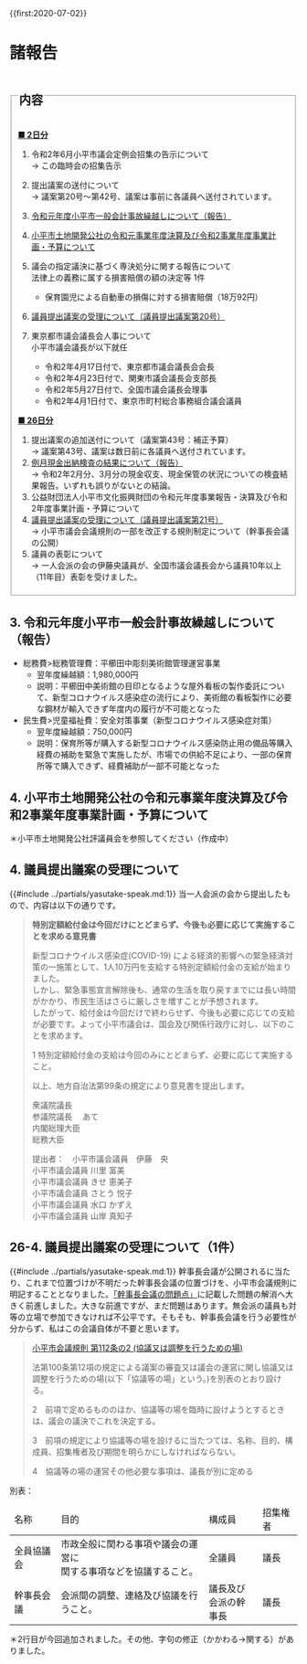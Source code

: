 {{first:2020-07-02}}
# 諸報告

<fieldset class="nittei">
  <legend>
    <h2> 内容 </h2>
  </legend>

<u> **■ 2日分** </u>

1. 令和2年6月小平市議会定例会招集の告示について  
→ この臨時会の招集告示

1. 提出議案の送付について  
→ 議案第20号～第42号、議案は事前に各議員へ送付されています。

1. [令和元年度小平市一般会計事故繰越しについて（報告）](http://localhost:3000/20200602_teireikai/syohokoku.html#3-%E4%BB%A4%E5%92%8C%E5%85%83%E5%B9%B4%E5%BA%A6%E5%B0%8F%E5%B9%B3%E5%B8%82%E4%B8%80%E8%88%AC%E4%BC%9A%E8%A8%88%E4%BA%8B%E6%95%85%E7%B9%B0%E8%B6%8A%E3%81%97%E3%81%AB%E3%81%A4%E3%81%84%E3%81%A6%E5%A0%B1%E5%91%8A)

1. [小平市土地開発公社の令和元事業年度決算及び令和2事業年度事業計画・予算について](http://localhost:3000/20200602_teireikai/syohokoku.html#4-%E5%B0%8F%E5%B9%B3%E5%B8%82%E5%9C%9F%E5%9C%B0%E9%96%8B%E7%99%BA%E5%85%AC%E7%A4%BE%E3%81%AE%E4%BB%A4%E5%92%8C%E5%85%83%E4%BA%8B%E6%A5%AD%E5%B9%B4%E5%BA%A6%E6%B1%BA%E7%AE%97%E5%8F%8A%E3%81%B3%E4%BB%A4%E5%92%8C2%E4%BA%8B%E6%A5%AD%E5%B9%B4%E5%BA%A6%E4%BA%8B%E6%A5%AD%E8%A8%88%E7%94%BB%E4%BA%88%E7%AE%97%E3%81%AB%E3%81%A4%E3%81%84%E3%81%A6)

1. 議会の指定議決に基づく専決処分に関する報告について  
法律上の義務に属する損害賠償の額の決定等 1件  
    - 保育園児による自動車の損傷に対する損害賠償（18万92円）

1. [議員提出議案の受理について（議員提出議案第20号）](#4-議員提出議案の受理について)

1. 東京都市議会議長会人事について  
小平市議会議長が以下就任
    - 令和2年4月17日付で、東京都市議会議長会会長
    - 令和2年4月23日付で、関東市議会議長会支部長
    - 令和2年5月27日付で、全国市議会議長会理事
    - 令和2年4月1日付で、東京市町村総合事務組合議会議員

<ul></ul>

<u> **■ 26日分** </u>

1. 提出議案の追加送付について（議案第43号：補正予算）  
→ 議案第43号、議案は数日前に各議員へ送付されています。
1. [例月現金出納検査の結果について（報告）](./reigetu-03.md)  
→ 令和2年2月分、3月分の現金収支、現金保管の状況についての検査結果報告。いずれも誤りがないとの結論。
1. 公益財団法人小平市文化振興財団の令和元年度事業報告・決算及び令和2年度事業計画・予算について
1. [議員提出議案の受理について（議員提出議案第21号）](#26-4-議員提出議案の受理について議員提出議案第21号)  
→ 小平市議会会議規則の一部を改正する規則制定について（幹事長会議の公開）
1. 議員の表彰について  
→ 一人会派の会の伊藤央議員が、全国市議会議長会から議員10年以上（11年目）表彰を受けました。

</fieldset>

## 3. 令和元年度小平市一般会計事故繰越しについて（報告）
- 総務費>総務管理費：平櫛田中彫刻美術館管理運営事業
    - 翌年度繰越額：1,980,000円
    - 説明：平櫛田中美術館の目印となるような屋外看板の製作委託について、新型コロナウイルス感染症の流行により、美術館の看板製作に必要な鋼材が輸入できず年度内の履行が不可能となった
- 民生費>児童福祉費：安全対策事業（新型コロナウイルス感染症対策）
    - 翌年度繰越額：750,000円
    - 説明：保育所等が購入する新型コロナウイルス感染防止用の備品等購入経費の補助を緊急で実施したが、市場での供給不足により、一部の保育所等で購入できず、経費補助が一部不可能となった

## 4. 小平市土地開発公社の令和元事業年度決算及び令和2事業年度事業計画・予算について

＊小平市土地開発公社評議員会を参照してください（作成中）


## 4. 議員提出議案の受理について

{{#include ../partials/yasutake-speak.md:1}} 当一人会派の会から提出したもので、内容は以下の通りです。

> **特別定額給付金は今回だけにとどまらず、今後も必要に応じて実施することを求める意見書**
>
> 新型コロナウイルス感染症(COVID-19) による経済的影響への緊急経済対策の一施策として、1人10万円を支給する特別定額給付金の支給が始まりました。  
しかし、緊急事態宣言解除後も、通常の生活を取り戻すまでには長い時間がかかり、市民生活はさらに厳しさを増すことが予想されます。  
したがって、給付金は今回だけで終わらせず、今後も必要に応じての支給が必要です。よって小平市議会は、国会及び関係行政庁に対し、以下のことを求めます。
>
> 1 特別定額給付金の支給は今回のみにとどまらず、必要に応じて実施すること。
> 
> 以上、地方自治法第99条の規定により意見書を提出します。  
> 
> 衆議院議長  
> 参議院議長    　あて  
> 内閣総理大臣  
> 総務大臣
>
>
> 提出者：　小平市議会議員　伊藤　央  
> 小平市議会議員 川里 富美  
> 小平市議会議員 きせ 恵美子  
> 小平市議会議員 さとう 悦子  
> 小平市議会議員 水口 かずえ  
> 小平市議会議員 山岸 真知子


## 26-4. 議員提出議案の受理について（1件）
{{#include ../partials/yasutake-speak.md:1}} 幹事長会議が公開されるに当たり、これまで位置づけが不明だった幹事長会議の位置づけを、小平市会議規則に明記することとなりました。[「幹事長会議の問題点」](../kanjicho-kaigi-mondai.md)に記載した問題の解消へ大きく前進しました。大きな前進ですが、まだ問題はあります。無会派の議員も対等の立場で参加できなければ不公平です。そもそも、幹事長会議を行う必要性が分からず、私はこの会議自体が不要と思います。

> [小平市会議規則 第112条の2 (協議又は調整を行うための場)](https://www.city.kodaira.tokyo.jp/reiki/reiki_honbun/g135RG00000017.html#e000001198)
>
> 法第100条第12項の規定による議案の審査又は議会の運営に関し協議又は調整を行うための場(以下「協議等の場」という。)を別表のとおり設ける。
>
> 2　前項で定めるもののほか、協議等の場を臨時に設けようとするときは、議会の議決でこれを決定する。
>
> 3　前項の規定により協議等の場を設けるに当たつては、名称、目的、構成員、招集権者及び期間を明らかにしなければならない。
>
> 4　協議等の場の運営その他必要な事項は、議長が別に定める

別表：
<table style="margin:0"><thead><tr><td>名称</td><td>目的</td><td>構成員</td><td>招集権者</td></tr></thead><tbody><tr><td>全員協議会</td><td>市政全般に<span class="highlight">関わる</span>事項や議会の運営に<br>関する事項などを協議すること。</td><td>全議員</td><td>議長</td></tr><tr><td class="highlight">幹事長会議</td><td class="highlight">会派間の調整、連絡及び協議を行うこと。</td><td class="highlight">議長及び<br>会派の幹事長</td><td class="highlight">議長</td></tr></tbody></table>

＊2行目が今回追加されました。その他、字句の修正（かかわる→関する）がありました。
